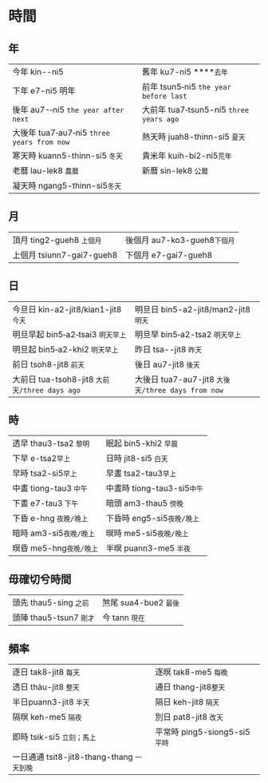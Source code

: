 # 時間

## **年**

|  |  |
| :--- | :--- |
| 今年 kin--ni5  | 舊年 ku7-ni5 ****`去年` |
| 下年 e7-ni5 明年 | 前年 tsun5‑ni5 `the year before last` |
| 後年 au7-‑ni5 `the year after next` | 大前年 tua7‑tsun5-ni5 `three years ago` |
| 大後年 tua7‑au7‑ni5 `three years from now` | 熱天時 juah8-thinn-si5 `夏天` |
| 寒天時 kuann5-thinn-si5 `冬天` | 貴米年 kuih-bi2-ni5`荒年` |
| 老曆 lau-lek8 `農曆` | 新曆 sin-lek8 `公曆` |
| 凝天時 ngang5-thinn-si5`冬天` |  |

## **月**

|  |  |
| :--- | :--- |
| 頂月 ting2-gueh8 `上個月` | 後個月 au7-ko3-gueh8`下個月` |
| 上個月 tsiunn7-gai7-gueh8 | 下個月 e7-gai7-gueh8 |

## **日**

|  |  |
| :--- | :--- |
| 今旦日 kin-a2-jit8/kian1-jit8 `今天` | 明旦日 bin5-a2-jit8/man2-jit8 `明天` |
| 明旦早起 bin5‑a2‑tsai3 `明天早上` | 明旦早 bin5‑a2-tsa2 `明天早上` |
| 明旦起 bin5‑a2-khi2 `明天早上` | 昨日 tsa--jit8 `昨天` |
| 前日 tsoh8-jit8 `前天` | 後日 au7-jit8 `後天` |
| 大前日 tua-tsoh8-jit8 `大前天/three days ago` | 大後日 tua7-au7-jit8 `大後天/three days from now` |

## **時**

|  |  |
| :--- | :--- |
| 透早 thau3-tsa2 `黎明` | 眠起 bin5-khi2 `早晨` |
| 下早 e-tsa2`早上` | 日時 jit8-si5 `白天` |
| 早時 tsa2-si5`早上` | 早晝 tsa2-tau3`早上` |
| 中晝 tiong-tau3 `中午` | 中晝時 tiong-tau3-si5`中午` |
| 下晝 e7-tau3 `下午` | 暗頭 am3-thau5 `傍晚` |
| 下昏 e-hng `夜晚/晚上` | 下昏時 eng5-si5`夜晚/晚上` |
| 暗時 am3-si5`夜晚/晚上` | 暝時 me5-si5`夜晚/晚上` |
| 暝昏 me5-hng`夜晚/晚上` | 半暝 puann3-me5 `半夜` |

## 毋確切兮時間

|  |  |
| :--- | :--- |
| 頭先 thau5-sing `之前` | 煞尾 sua4-bue2 `最後` |
| 頭陣 thau5-tsun7 `剛才` | 今 tann `現在` |

## 頻率

|  |  |
| :--- | :--- |
| 逐日 tak8-jit8 `每天` | 逐暝 tak8-me5 `每晚` |
| 透日 thàu-jit8 `整天` | 通日 thang-jit8`整天` |
| 半日puann3-jit8 `半天` | 隔日 keh-jit8 `隔天` |
| 隔暝 keh-me5 `隔夜` | 別日 pat8-jit8 `改天` |
| 即時 tsik-si5 `立刻；馬上` | 平常時 ping5-siong5-si5 `平時` |
| 一日通通 tsit8-jit8-thang-thang `一天到晚` |  |

